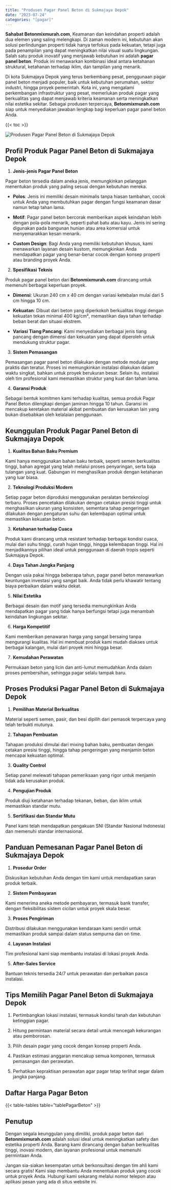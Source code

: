 ```yaml
---
title: "Produsen Pagar Panel Beton di Sukmajaya Depok"
date: "2023-07-24"
categories: "[pagar]"
---
```


**Sahabat Betonmixmurah.com**, Keamanan dan keindahan properti adalah dua elemen yang saling melengkapi. Di zaman modern ini, kebutuhan akan solusi perlindungan properti tidak hanya terfokus pada kekuatan, tetapi juga pada penampilan yang dapat meningkatkan nilai visual suatu lingkungan. Salah satu produk inovatif yang menjawab kebutuhan ini adalah **pagar panel beton**. Produk ini menawarkan kombinasi ideal antara ketahanan struktural, ketahanan terhadap iklim, dan tampilan yang menarik.  

Di kota Sukmajaya Depok yang terus berkembang pesat, penggunaan pagar panel beton menjadi populer, baik untuk kebutuhan perumahan, sektor industri, hingga proyek pemerintah. Kota ini, yang mengalami perkembangan infrastruktur yang pesat, memerlukan produk pagar yang berkualitas yang dapat menjawab kriteria keamanan serta meningkatkan nilai estetika sekitar. Sebagai produsen terpercaya, **Betonmixmurah.com** siap untuk menyediakan jawaban lengkap bagi keperluan pagar panel beton Anda.

{{< toc >}}

![Produsen Pagar Panel Beton di Sukmajaya Depok](/images/pagar/pagar-beton-25.jpg)

## Profil Produk Pagar Panel Beton di Sukmajaya Depok

1. **Jenis-jenis Pagar Panel Beton**  

Pagar beton tersedia dalam aneka jenis, memungkinkan pelanggan menentukan produk yang paling sesuai dengan kebutuhan mereka.  

- **Polos**: Jenis ini memiliki desain minimalis tanpa hiasan tambahan, cocok untuk Anda yang membutuhkan pagar dengan fungsi keamanan dasar namun tetap tahan lama.  

- **Motif**: Pagar panel beton bercorak memberikan aspek keindahan lebih dengan pola-pola menarik, seperti pahat batu atau kayu. Jenis ini sering digunakan pada bangunan hunian atau area komersial untuk menyemarakkan kesan menarik.  

- **Custom Design**: Bagi Anda yang memiliki kebutuhan khusus, kami menawarkan layanan desain kustom, memungkinkan Anda mendapatkan pagar yang benar-benar cocok dengan konsep properti atau branding proyek Anda.  

2. **Spesifikasi Teknis**  

Produk pagar panel beton dari **Betonmixmurah.com** dirancang untuk memenuhi berbagai keperluan proyek.  

- **Dimensi**: Ukuran 240 cm x 40 cm dengan variasi ketebalan mulai dari 5 cm hingga 10 cm.  

- **Kekuatan**: Dibuat dari beton yang diperkokoh berkualitas tinggi dengan kekuatan tekan minimal 400 kg/cm², memastikan daya tahan terhadap beban berat dan situasi ekstrem.  

- **Variasi Tiang Pancang**: Kami menyediakan berbagai jenis tiang pancang dengan dimensi dan kekuatan yang dapat diperoleh untuk mendukung struktur pagar.  

3. **Sistem Pemasangan**  

Pemasangan pagar panel beton dilakukan dengan metode modular yang praktis dan teratur. Proses ini memungkinkan instalasi dilakukan dalam waktu singkat, bahkan untuk proyek berukuran besar. Selain itu, instalasi oleh tim profesional kami memastikan struktur yang kuat dan tahan lama.  

4. **Garansi Produk**  

Sebagai bentuk komitmen kami terhadap kualitas, semua produk Pagar Panel Beton dilengkapi dengan jaminan hingga 10 tahun. Garansi ini mencakup keretakan material akibat pembuatan dan kerusakan lain yang bukan disebabkan oleh kelalaian penggunaan.

## Keunggulan Produk Pagar Panel Beton di Sukmajaya Depok 

1. **Kualitas Bahan Baku Premium**  

Kami hanya menggunakan bahan baku terbaik, seperti semen berkualitas tinggi, bahan agregat yang telah melalui proses penyaringan, serta baja tulangan yang kuat. Gabungan ini menghasilkan produk dengan ketahanan yang luar biasa.  

2. **Teknologi Produksi Modern**  

Setiap pagar beton diproduksi menggunakan peralatan berteknologi terbaru. Proses pencetakan dilakukan dengan cetakan presisi tinggi untuk menghasilkan ukuran yang konsisten, sementara tahap pengeringan dilakukan dengan pengaturan suhu dan kelembapan optimal untuk memastikan kekuatan beton.  

3. **Ketahanan terhadap Cuaca**  

Produk kami dirancang untuk resistant terhadap berbagai kondisi cuaca, mulai dari suhu tinggi, curah hujan tinggi, hingga kelembapan tinggi. Hal ini menjadikannya pilihan ideal untuk penggunaan di daerah tropis seperti Sukmajaya Depok.  

4. **Daya Tahan Jangka Panjang**  

Dengan usia pakai hingga beberapa tahun, pagar panel beton menawarkan keuntungan investasi yang sangat baik. Anda tidak perlu khawatir tentang biaya perbaikan dalam waktu dekat.  

5. **Nilai Estetika**  

Berbagai desain dan motif yang tersedia memungkinkan Anda mendapatkan pagar yang tidak hanya berfungsi tetapi juga menambah keindahan lingkungan sekitar.  

6. **Harga Kompetitif**  

Kami memberikan penawaran harga yang sangat bersaing tanpa mengurangi kualitas. Hal ini membuat produk kami mudah diakses untuk berbagai kalangan, mulai dari proyek mini hingga besar.  

7. **Kemudahan Perawatan**  

Permukaan beton yang licin dan anti-lumut memudahkan Anda dalam proses pembersihan, sehingga pagar selalu tampak baru.

## Proses Produksi Pagar Panel Beton di Sukmajaya Depok

1. **Pemilihan Material Berkualitas**  

Material seperti semen, pasir, dan besi dipilih dari pemasok terpercaya yang telah terbukti mutunya.

2. **Tahapan Pembuatan**  

Tahapan produksi dimulai dari mixing bahan baku, pembuatan dengan cetakan presisi tinggi, hingga tahap pengeringan yang menjamin beton mencapai kekuatan optimal.

3. **Quality Control**  

Setiap panel melewati tahapan pemeriksaan yang rigor untuk menjamin tidak ada kerusakan produk.

4. **Pengujian Produk**  

Produk diuji ketahanan terhadap tekanan, beban, dan iklim untuk memastikan standar mutu.

5. **Sertifikasi dan Standar Mutu**  

Panel kami telah mendapatkan pengakuan SNI (Standar Nasional Indonesia) dan memenuhi standar internasional.

## Panduan Pemesanan Pagar Panel Beton di Sukmajaya Depok

1. **Prosedur Order**  

Diskusikan kebutuhan Anda dengan tim kami untuk mendapatkan saran produk terbaik.

2. **Sistem Pembayaran**  

Kami menerima aneka metode pembayaran, termasuk bank transfer, dengan fleksibilitas sistem cicilan untuk proyek skala besar.

3. **Proses Pengiriman**  

Distribusi dilakukan menggunakan kendaraan kami sendiri untuk memastikan produk sampai dalam status sempurna dan on time.

4. **Layanan Instalasi**  

Tim profesional kami siap membantu instalasi di lokasi proyek Anda.

5. **After-Sales Service**  

Bantuan teknis tersedia 24/7 untuk perawatan dan perbaikan pasca instalasi.

## Tips Memilih Pagar Panel Beton di Sukmajaya Depok

1. Pertimbangkan lokasi instalasi, termasuk kondisi tanah dan kebutuhan ketinggian pagar.  

2. Hitung permintaan material secara detail untuk mencegah kekurangan atau pemborosan.  

3. Pilih desain pagar yang cocok dengan konsep properti Anda.  

4. Pastikan estimasi anggaran mencakup semua komponen, termasuk pemasangan dan perawatan.  

5. Perhatikan kepraktisan perawatan agar pagar tetap terlihat segar dalam jangka panjang.

## Daftar Harga Pagar Beton

{{< table-tables table="tablePagarBeton" >}}

## Penutup

Dengan segala keunggulan yang dimiliki, produk pagar beton dari **Betonmixmurah.com** adalah solusi ideal untuk meningkatkan safety dan estetika properti Anda. Barang kami dirancang dengan bahan berkualitas tinggi, inovasi modern, dan layanan profesional untuk memenuhi permintaan Anda.  

Jangan sia-siakan kesempatan untuk berkonsultasi dengan tim ahli kami secara gratis! Kami siap membantu Anda menentukan produk yang cocok untuk proyek Anda. Hubungi kami sekarang melalui nomor telepon atau aplikasi pesan yang ada di situs website ini.